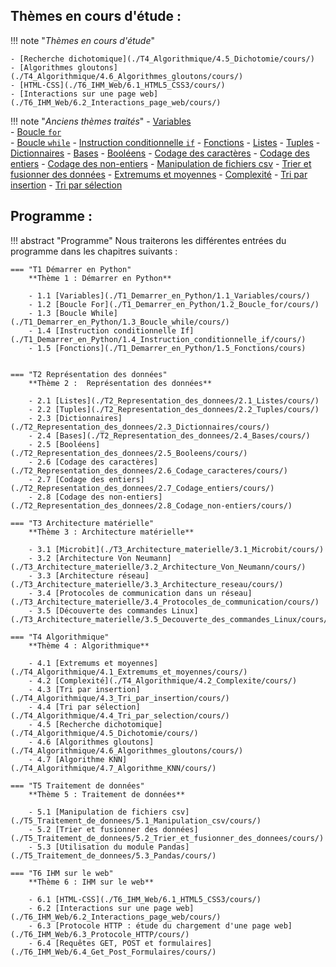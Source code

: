 
<!--!!! abstract ":star: Actualités :star:"-->

## Thèmes en cours d'étude :
!!! note "*Thèmes en cours d'étude*"

    - [Recherche dichotomique](./T4_Algorithmique/4.5_Dichotomie/cours/)
	- [Algorithmes gloutons](./T4_Algorithmique/4.6_Algorithmes_gloutons/cours/)
	- [HTML-CSS](./T6_IHM_Web/6.1_HTML5_CSS3/cours/)
    - [Interactions sur une page web](./T6_IHM_Web/6.2_Interactions_page_web/cours/)




!!! note "*Anciens thèmes traités*"
	- [Variables](T1_Demarrer_en_Python/1.1_Variables/cours/)  
	- [Boucle ```for```](T1_Demarrer_en_Python/1.2_Boucle_for/cours/)  
	- [Boucle ```while```](T1_Demarrer_en_Python/1.3_Boucle_while/cours/)
	- [Instruction conditionnelle ```if```](T1_Demarrer_en_Python/1.4_Instruction_conditionnelle_if/cours/) 
	- [Fonctions](T1_Demarrer_en_Python/1.5_Fonctions/cours/)
	- [Listes](T2_Representation_des_donnees/2.1_Listes/cours/)
	- [Tuples](T2_Representation_des_donnees/2.2_Tuples/cours/)
	- [Dictionnaires](./T2_Representation_des_donnees/2.3_Dictionnaires/cours/)
	- [Bases](./T2_Representation_des_donnees/2.4_Bases/cours/)
	- [Booléens](./T2_Representation_des_donnees/2.5_Booleens/cours/)
	- [Codage des caractères](./T2_Representation_des_donnees/2.6_Codage_caracteres/cours/)
	- [Codage des entiers](./T2_Representation_des_donnees/2.7_Codage_entiers/cours/)
	- [Codage des non-entiers](./T2_Representation_des_donnees/2.8_Codage_non-entiers/cours/)
	- [Manipulation de fichiers csv](./T5_Traitement_de_donnees/5.1_Manipulation_csv/cours/)
    - [Trier et fusionner des données](./T5_Traitement_de_donnees/5.2_Trier_et_fusionner_des_donnees/cours/)
	- [Extremums et moyennes](./T4_Algorithmique/4.1_Extremums_et_moyennes/cours/)
	- [Complexité](./T4_Algorithmique/4.2_Complexite/cours/)
	- [Tri par insertion](./T4_Algorithmique/4.3_Tri_par_insertion/cours/)
	- [Tri par sélection](./T4_Algorithmique/4.4_Tri_par_selection/cours/)

## Programme :
!!! abstract "Programme"
    Nous traiterons les différentes entrées du programme dans les chapitres suivants :


    === "T1 Démarrer en Python"
        **Thème 1 : Démarrer en Python**

        - 1.1 [Variables](./T1_Demarrer_en_Python/1.1_Variables/cours/)
        - 1.2 [Boucle For](./T1_Demarrer_en_Python/1.2_Boucle_for/cours/)
        - 1.3 [Boucle While](./T1_Demarrer_en_Python/1.3_Boucle_while/cours/)
        - 1.4 [Instruction conditionnelle If](./T1_Demarrer_en_Python/1.4_Instruction_conditionnelle_if/cours/)
        - 1.5 [Fonctions](./T1_Demarrer_en_Python/1.5_Fonctions/cours)

    
    === "T2 Représentation des données"
        **Thème 2 :  Représentation des données**

        - 2.1 [Listes](./T2_Representation_des_donnees/2.1_Listes/cours/)
        - 2.2 [Tuples](./T2_Representation_des_donnees/2.2_Tuples/cours/)
        - 2.3 [Dictionnaires](./T2_Representation_des_donnees/2.3_Dictionnaires/cours/)
        - 2.4 [Bases](./T2_Representation_des_donnees/2.4_Bases/cours/)
        - 2.5 [Booléens](./T2_Representation_des_donnees/2.5_Booleens/cours/)
        - 2.6 [Codage des caractères](./T2_Representation_des_donnees/2.6_Codage_caracteres/cours/)
        - 2.7 [Codage des entiers](./T2_Representation_des_donnees/2.7_Codage_entiers/cours/)
        - 2.8 [Codage des non-entiers](./T2_Representation_des_donnees/2.8_Codage_non-entiers/cours/)

    === "T3 Architecture matérielle"
        **Thème 3 : Architecture matérielle**

        - 3.1 [Microbit](./T3_Architecture_materielle/3.1_Microbit/cours/)
        - 3.2 [Architecture Von Neumann](./T3_Architecture_materielle/3.2_Architecture_Von_Neumann/cours/)
        - 3.3 [Architecture réseau](./T3_Architecture_materielle/3.3_Architecture_reseau/cours/)
        - 3.4 [Protocoles de communication dans un réseau](./T3_Architecture_materielle/3.4_Protocoles_de_communication/cours/)
        - 3.5 [Découverte des commandes Linux](./T3_Architecture_materielle/3.5_Decouverte_des_commandes_Linux/cours/)

    === "T4 Algorithmique"
        **Thème 4 : Algorithmique**

        - 4.1 [Extremums et moyennes](./T4_Algorithmique/4.1_Extremums_et_moyennes/cours/)
        - 4.2 [Complexité](./T4_Algorithmique/4.2_Complexite/cours/)
        - 4.3 [Tri par insertion](./T4_Algorithmique/4.3_Tri_par_insertion/cours/)
        - 4.4 [Tri par sélection](./T4_Algorithmique/4.4_Tri_par_selection/cours/)
        - 4.5 [Recherche dichotomique](./T4_Algorithmique/4.5_Dichotomie/cours/)
        - 4.6 [Algorithmes gloutons](./T4_Algorithmique/4.6_Algorithmes_gloutons/cours/)
        - 4.7 [Algorithme KNN](./T4_Algorithmique/4.7_Algorithme_KNN/cours/)

    === "T5 Traitement de données"
        **Thème 5 : Traitement de données**

        - 5.1 [Manipulation de fichiers csv](./T5_Traitement_de_donnees/5.1_Manipulation_csv/cours/)
        - 5.2 [Trier et fusionner des données](./T5_Traitement_de_donnees/5.2_Trier_et_fusionner_des_donnees/cours/)
        - 5.3 [Utilisation du module Pandas](./T5_Traitement_de_donnees/5.3_Pandas/cours/)

    === "T6 IHM sur le web"
        **Thème 6 : IHM sur le web**
		
		- 6.1 [HTML-CSS](./T6_IHM_Web/6.1_HTML5_CSS3/cours/)
        - 6.2 [Interactions sur une page web](./T6_IHM_Web/6.2_Interactions_page_web/cours/)
        - 6.3 [Protocole HTTP : étude du chargement d'une page web](./T6_IHM_Web/6.3_Protocole_HTTP/cours/)
        - 6.4 [Requêtes GET, POST et formulaires](./T6_IHM_Web/6.4_Get_Post_Formulaires/cours/)


